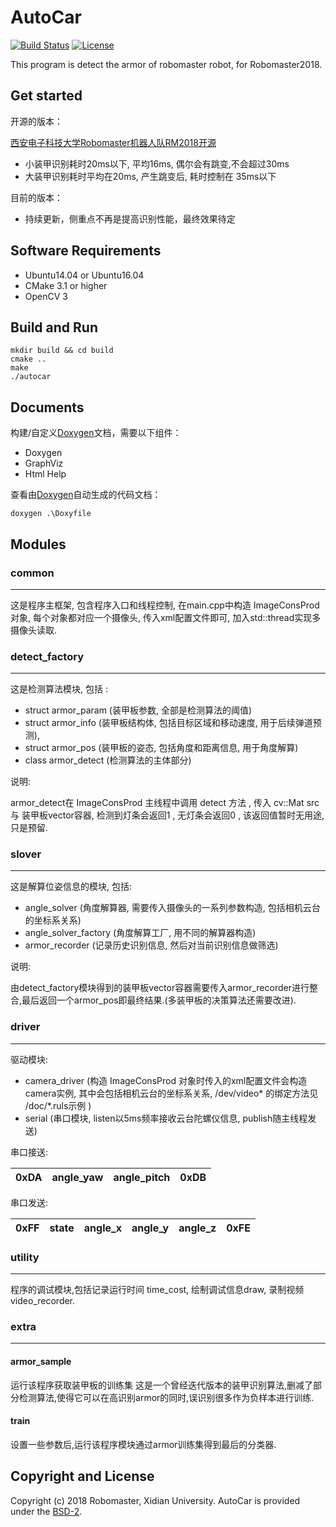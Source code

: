 # AutoCar
[![Build Status](https://travis-ci.org/hackath/Sentry.svg?branch=master)](https://travis-ci.org/hackath/Sentry)
[![License](https://img.shields.io/badge/License-BSD%202--Clause-orange.svg)](https://opensource.org/licenses/BSD-2-Clause)

This program is detect the armor of robomaster robot, for Robomaster2018.

## Get started
开源的版本：

[西安电子科技大学Robomaster机器人队RM2018开源](https://github.com/hackath/AutoCar/releases)

- 小装甲识别耗时20ms以下, 平均16ms, 偶尔会有跳变,不会超过30ms 
- 大装甲识别耗时平均在20ms, 产生跳变后, 耗时控制在 35ms以下

目前的版本：
- 持续更新，侧重点不再是提高识别性能，最终效果待定

## Software Requirements

- Ubuntu14.04 or Ubuntu16.04
- CMake 3.1 or higher
- OpenCV 3

## Build and Run

```shell
mkdir build && cd build
cmake ..
make
./autocar 
```
## Documents
构建/自定义[Doxygen](http://www.doxygen.org/)文档，需要以下组件：
- Doxygen
- GraphViz
- Html Help

查看由[Doxygen](http://www.doxygen.org/)自动生成的代码文档：
```shell
doxygen .\Doxyfile
```

## Modules
### common
---

这是程序主框架, 包含程序入口和线程控制, 在main.cpp中构造 ImageConsProd 对象, 每个对象都对应一个摄像头, 传入xml配置文件即可, 加入std::thread实现多摄像头读取.

### detect_factory
---

这是检测算法模块, 包括 : 
- struct armor_param (装甲板参数, 全部是检测算法的阈值)
- struct armor_info (装甲板结构体, 包括目标区域和移动速度, 用于后续弹道预测),
- struct armor_pos (装甲板的姿态, 包括角度和距离信息, 用于角度解算)
- class armor_detect (检测算法的主体部分)

说明:

armor_detect在 ImageConsProd 主线程中调用 detect 方法 , 传入 cv::Mat src 与 装甲板vector容器, 检测到灯条会返回1 , 无灯条会返回0 , 该返回值暂时无用途, 只是预留.

### slover
---

这是解算位姿信息的模块, 包括:
- angle_solver (角度解算器, 需要传入摄像头的一系列参数构造, 包括相机云台的坐标系关系) 
- angle_solver_factory (角度解算工厂, 用不同的解算器构造)
- armor_recorder (记录历史识别信息, 然后对当前识别信息做筛选)

说明:

由detect_factory模块得到的装甲板vector容器需要传入armor_recorder进行整合,最后返回一个armor_pos即最终结果.(多装甲板的决策算法还需要改进).

### driver
---

驱动模块:
- camera_driver (构造 ImageConsProd 对象时传入的xml配置文件会构造camera实例, 其中会包括相机云台的坐标系关系, /dev/video* 的绑定方法见 /doc/*.ruls示例 )
- serial (串口模块, listen以5ms频率接收云台陀螺仪信息, publish随主线程发送)

串口接送:

|0xDA  | angle_yaw | angle_pitch | 0xDB    |
|------|-----------|-------------|---------|

串口发送:

|0xFF |state | angle_x | angle_y | angle_z| 0xFE|
|-----|------|---------|---------|--------|-----|

### utility
---

程序的调试模块,包括记录运行时间 time_cost, 绘制调试信息draw, 录制视频video_recorder.

### extra
---

#### armor_sample
运行该程序获取装甲板的训练集
这是一个曾经迭代版本的装甲识别算法,删减了部分检测算法,使得它可以在高识别armor的同时,误识别很多作为负样本进行训练.

#### train
设置一些参数后,运行该程序模块通过armor训练集得到最后的分类器.

## Copyright and License

Copyright (c) 2018 Robomaster, Xidian University. AutoCar is provided under the [BSD-2](https://opensource.org/licenses/BSD-2-Clause).
